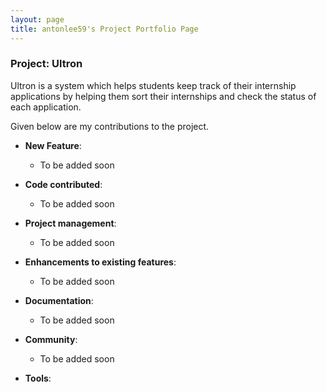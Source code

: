 ```yaml
---
layout: page
title: antonlee59's Project Portfolio Page
---
```


### Project: Ultron

Ultron is a system which helps students keep track of their internship applications by helping them 
sort their internships and check the status of each application. 

Given below are my contributions to the project.

* **New Feature**:
    * To be added soon

* **Code contributed**: 
    * To be added soon

* **Project management**:
    * To be added soon

* **Enhancements to existing features**:
    * To be added soon

* **Documentation**:
    * To be added soon

* **Community**:
    * To be added soon

* **Tools**:
